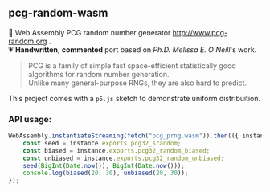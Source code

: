 
## pcg-random-wasm

🎲 Web Assembly PCG random number generator http://www.pcg-random.org .\
💗 **Handwritten**, **commented** port based on *Ph.D. Melissa E. O'Neill*'s work.

> PCG is a family of simple fast space-efficient statistically good algorithms for random number generation.\
> Unlike many general-purpose RNGs, they are also hard to predict.

This project comes with a `p5.js` sketch to demonstrate uniform distribuition.

### API usage:

``` js
WebAssembly.instantiateStreaming(fetch("pcg_prng.wasm")).then(({ instance }) => {
	const seed = instance.exports.pcg32_srandom;
	const biased = instance.exports.pcg32_random_biased;
	const unbiased = instance.exports.pcg32_random_unbiased;
	seed(BigInt(Date.now()), BigInt(Date.now()));
	console.log(biased(20, 30), unbiased(20, 30));
});
```
